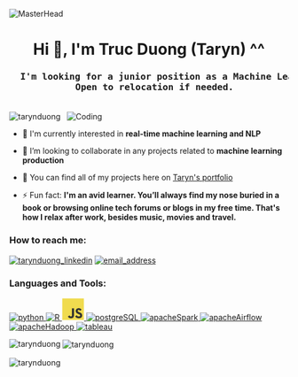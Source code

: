 ![MasterHead](https://visme.co/blog/wp-content/uploads/2020/06/Header-2.jpg)

<h1 align="center">Hi 👋, I'm Truc Duong (Taryn) ^^</h1>
<h3 align="center">
  <pre>
  I'm looking for a junior position as a Machine Learning Engineer / Data Scientist.
  Open to relocation if needed.
  </pre>
</h3>
<img align="right" alt="Coding" width="400" src="https://tinyurl.com/r5xrak7m"/>

<p align="left"> <img src="https://komarev.com/ghpvc/?username=tarynduong&label=Profile%20views&color=f4b73f&style=flat" alt="tarynduong"/> </p>

- 🌱 I'm currently interested in **real-time machine learning and NLP**

- 👯 I’m looking to collaborate in any projects related to **machine learning production** 

- 🔭 You can find all of my projects here on [Taryn's portfolio](https://www.datascienceportfol.io/trucduong)

- ⚡ Fun fact: **I'm an avid learner. You’ll always find my nose buried in a book or browsing online tech forums or blogs in my free time.
That's how I relax after work, besides music, movies and travel.**

<h3 align="left">How to reach me:</h3>
<p align="left">
<a href="https://www.linkedin.com/in/tarynduong" target="blank"><img align="center" src="https://brandlogos.net/wp-content/uploads/2016/06/linkedin-logo-512x512.png"
alt="tarynduong_linkedin" height="40" width="40"/></a>
<a href="taryn.d.fmt@gmail.com"><img align="center" src="https://mailmeteor.com/logos/assets/PNG/Gmail_Logo_512px.png" alt="email_address" height="30" width="40"/></a>
</p>

<h3 align="left">Languages and Tools:</h3>
<p align="left">
<a href="https://www.python.org/" target="_blank" rel="noreferrer"> <img src="https://upload.wikimedia.org/wikipedia/commons/thumb/c/c3/Python-logo-notext.svg/2048px-Python-logo-notext.svg.png"
alt="python" width="40" height="40"/> </a>
<a href="https://www.r-project.org/" target="_blank" rel="noreferrer"> <img src="https://www.r-project.org/Rlogo.png" alt="R" width="40" height="40"/> </a>
<a href="https://developer.mozilla.org/en-US/docs/Web/JavaScript" target="_blank" rel="noreferrer"> <img src="https://raw.githubusercontent.com/devicons/devicon/master/icons/javascript/javascript-original.svg" alt="javascript" width="40" height="40"/> </a>
<a href="https://www.postgresql.org/" target="_blank" rel="noreferrer"> <img src="https://upload.wikimedia.org/wikipedia/commons/thumb/2/29/Postgresql_elephant.svg/1985px-Postgresql_elephant.svg.png" alt="postgreSQL" width="40" height="40"/> </a>
<a href="https://spark.apache.org/sql/" target="_blank" rel="noreferrer"> <img src="https://freepikpsd.com/file/2019/10/spark-logo-png-1.png" alt="apacheSpark" width="70" height="40"/> </a>
<a href="https://airflow.apache.org/" target="_blank" rel="noreferrer"> <img src="https://image.pngaaa.com/622/5661622-middle.png" alt="apacheAirflow" width="40" height="40"/> </a>
<a href="https://hadoop.apache.org/" target="_blank" rel="noreferrer"> <img src="https://hadoop.apache.org/hadoop-logo.jpg" alt="apacheHadoop" width="90" height="40"/> </a>
<a href="https://www.tableau.com/" target="_blank" rel="noreferrer"> <img src="https://logos-world.net/wp-content/uploads/2021/10/Tableau-Symbol.png" alt="tableau" width="60" height="40"/> </a>

<p><img align="left" src="https://github-readme-stats.vercel.app/api/top-langs?username=tarynduong&show_icons=true&locale=en&layout=compact" alt="tarynduong" /></p>

<p>&nbsp;<img align="center" src="https://github-readme-stats.vercel.app/api?username=tarynduong&show_icons=true&locale=en" alt="tarynduong" /></p>

<p><img align="center" src="https://github-readme-streak-stats.herokuapp.com/?user=tarynduong&" alt="tarynduong" /></p>
